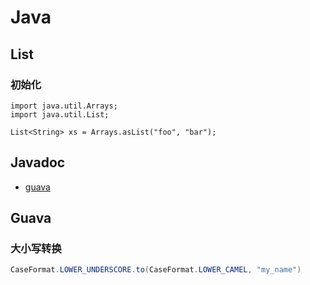 # Java

## List

### 初始化

```java{4}
import java.util.Arrays;
import java.util.List;

List<String> xs = Arrays.asList("foo", "bar");
```

## Javadoc

- [guava](https://www.javadoc.io/doc/com.google.guava/guava/28.1-jre)

## Guava

### 大小写转换

```java
CaseFormat.LOWER_UNDERSCORE.to(CaseFormat.LOWER_CAMEL, "my_name")
```
